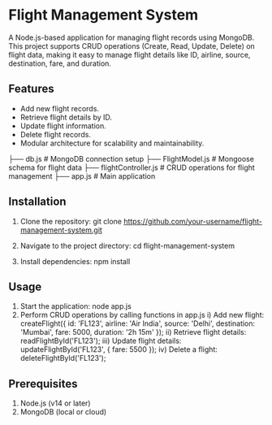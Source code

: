 # Flight Management System

A Node.js-based application for managing flight records using MongoDB. This project supports CRUD operations (Create, Read, Update, Delete) on flight data, making it easy to manage flight details like ID, airline, source, destination, fare, and duration.


## Features

- Add new flight records.
- Retrieve flight details by ID.
- Update flight information.
- Delete flight records.
- Modular architecture for scalability and maintainability.

├── db.js # MongoDB connection setup 
├── FlightModel.js # Mongoose schema for flight data 
├── flightController.js # CRUD operations for flight management 
├── app.js # Main application



## Installation

1. Clone the repository:
   git clone https://github.com/your-username/flight-management-system.git
   
2. Navigate to the project directory:
   cd flight-management-system
   
3. Install dependencies:
   npm install


 ## Usage
 
 1. Start the application:
    node app.js
2. Perform CRUD operations by calling functions in app.js
   i) Add new flight:
       createFlight({ id: 'FL123', airline: 'Air India', source: 'Delhi', destination: 'Mumbai', fare: 5000, duration: '2h 15m' });
   ii) Retrieve flight details:
       readFlightById('FL123');
   iii) Update flight details:
       updateFlightById('FL123', { fare: 5500 });
   iv) Delete a flight:
       deleteFlightById('FL123');


## Prerequisites
1. Node.js (v14 or later)
2. MongoDB (local or cloud)
